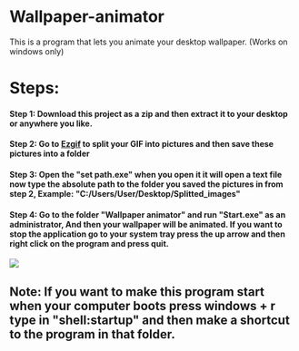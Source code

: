 # Wallpaper-animator
This is a program that lets you animate your desktop wallpaper. (Works on windows only)

<h1>Steps:</h1>
<h4>Step 1: Download this project as a zip and then extract it to your desktop or anywhere you like.</h4>
<h4>Step 2: Go to <a href="https://ezgif.com/split" target="_blank">Ezgif</a> to split your GIF into pictures and then save these pictures into a folder</h4>
<h4>Step 3: Open the "set path.exe" when you open it it will open a text file now type the absolute path to the folder you saved the pictures
in from step 2, Example: "C:/Users/User/Desktop/Splitted_images"</h4>
<h4>Step 4: Go to the folder "Wallpaper animator" and run "Start.exe" as an administrator, And then your wallpaper will be animated. If you want to stop the application go to your system tray press the up arrow and then right click on the program and press quit.</h4>
<img src="https://github-production-user-asset-6210df.s3.amazonaws.com/88879804/243305564-f1c8d645-5b6e-43e3-954b-f524670e896f.png">
<h2> Note: If you want to make this program start when your computer boots press windows + r type in "shell:startup" and then make a shortcut to the program in that folder.</h2>
